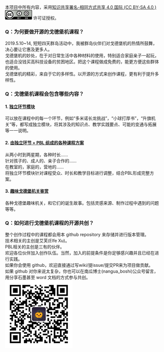 本项目中所有内容，采用[知识共享署名-相同方式共享 4.0 国际 (CC BY-SA 4.0 ) ](https://creativecommons.org/licenses/by-sa/4.0/deed.zh)   ![](/static/images/ccbysa.png) 许可证授权。

### Q：为何要做开源的戈德堡机课程？
2019.5.10~14, 短短四天群岛活动中，我被群岛伙伴们对戈德堡机的热情所鼓舞，决心要让它惠及更多人。  
戈德堡机的妙处，在于对日常生活中各种材料的使用，特别适合家庭亲子一起玩，也适合没钱买高科技设备的贫困地区。把这个课程做成免费的，能更方便这些群体的使用。  
戈德堡机的精彩，来自于它的多样性。以开源的方式来创作课程，更有利于提升多样性。

### Q：戈德堡机课程会包含哪些内容？
#### 1. [独立环节模块](/modules/)
可以放在课程中的每一个环节，例如“多米诺长龙挑战”，“小球打厚书”，“升旗机关”等，都写成独立模块，将其涉及的知识点、教学实践要点、可能的变通与拓展等一一说明。

#### 2. [由独立环节 + PBL 组成的各种课程方案](/pbl/)
从两小时到两星期，各种时长……  
针对孩子的、成人的、亲子合作的……  
在教室的，家庭的，营地的……  
将独立环节模块针对课程受众、时长和教学目标进行调整，结合PBL形成完整方案。  

#### 3. [趣味戈德堡机关鉴赏](/fun/)
各种戈德堡趣味机关，和它们的诞生故事。包括灵感来源、制作过程中遇到的问题等等。

### Q：如何进行戈德堡机课程的开源共创？
整个创作过程中的课程都会用本 github repository 来存储并进行版本管理。  
技术相关的主创是艾芙(Elfe Xu)。  
PBL相关的主创是三有的伙伴。  
欢迎各位伙伴加入创作队伍。当然，加入的前提条件是你足够感兴趣并且已经在进行实践。  
如果你会使用 github，欢迎直接通过写wiki/提issue/提交PR来为项目做贡献。  
如果 github 对你来说太复杂，你也可以在南瓜博士(nangua_boshi)公众号留言，用分享石墨甚至 word 文档的方式参与共创。  
![](/static/images/nangua_boshi.png)


